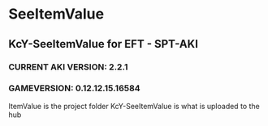 # SeeItemValue
## KcY-SeeItemValue for EFT - SPT-AKI
### CURRENT AKI VERSION: 2.2.1
### GAMEVERSION: 0.12.12.15.16584

ItemValue is the project folder
KcY-SeeItemValue is what is uploaded to the hub
